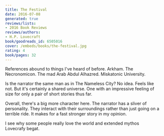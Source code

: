 ```yaml
---
title: The Festival
date: 2016-07-08
generated: true
reviews/lists:
- 2016 Book Reviews
reviews/authors:
- H.P. Lovecraft
book/goodreads_id: 6505016
cover: /embeds/books/the-festival.jpg
rating: 4
book/pages: 32
---
```

References abound to things I've heard of before. Arkham. The Necronomicon. The mad Arab Abdul Alhazred. Miskatonic University.  

Is the narrator the same man as in The Nameless City? No idea. Feels like not. But it's certainly a shared universe. One with an impressive feeling of size for only a pair of short stories thus far.  

<!--more-->

Overall, there's a big more character here. The narrator has a sliver of personality. They interact with their surroundings rather than just going on a terrible ride. It makes for a fast stronger story in my opinion.  

I see why some people really love the world and extended mythos Lovecrafy begat.